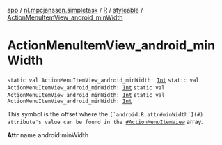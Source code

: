 [app](../../../index.md) / [nl.mpcjanssen.simpletask](../../index.md) / [R](../index.md) / [styleable](index.md) / [ActionMenuItemView_android_minWidth](.)

# ActionMenuItemView_android_minWidth

`static val ActionMenuItemView_android_minWidth: `[`Int`](https://kotlinlang.org/api/latest/jvm/stdlib/kotlin/-int/index.html)
`static val ActionMenuItemView_android_minWidth: `[`Int`](https://kotlinlang.org/api/latest/jvm/stdlib/kotlin/-int/index.html)
`static val ActionMenuItemView_android_minWidth: `[`Int`](https://kotlinlang.org/api/latest/jvm/stdlib/kotlin/-int/index.html)
`static val ActionMenuItemView_android_minWidth: `[`Int`](https://kotlinlang.org/api/latest/jvm/stdlib/kotlin/-int/index.html)

This symbol is the offset where the ``[`android.R.attr#minWidth`](#) attribute's value can be found in the ``[`#ActionMenuItemView`](-action-menu-item-view.md) array.

**Attr**
name android:minWidth

